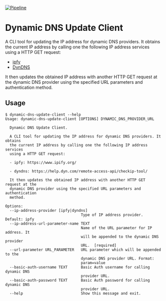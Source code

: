 [![Pipeline](https://github.com/max-pfeiffer/dynamic-dns-update-client/actions/workflows/pipeline.yml/badge.svg)](https://github.com/max-pfeiffer/dynamic-dns-update-client/actions/workflows/pipeline.yml)

# Dynamic DNS Update Client
A CLI tool for updating the IP address for dynamic DNS providers.
It obtains the current IP address by calling one the following IP address services
using a HTTP GET request:
* [ipfy](https://www.ipify.org/)
* [DynDNS](https://help.dyn.com/remote-access-api/checkip-tool/)

It then updates the obtained IP address with another HTTP GET request at the dynamic DNS provider using
the specified URL parameters and authentication method.

## Usage
```shell
$ dynamic-dns-update-client --help
Usage: dynamic-dns-update-client [OPTIONS] DYNAMIC_DNS_PROVIDER_URL

  Dynamic DNS Update Client.

  A CLI tool for updating the IP address for dynamic DNS providers. It obtains
  the current IP address by calling one the following IP address services
  using a HTTP GET request:

  - ipfy: https://www.ipify.org/

  - dyndns: https://help.dyn.com/remote-access-api/checkip-tool/

  It then updates the obtained IP address with another HTTP GET request at the
  dynamic DNS provider using the specified URL parameters and authentication
  method.

Options:
  --ip-address-provider [ipfy|dyndns]
                                  Type of IP address provider. Default: ipfy
  --ip-address-url-parameter-name TEXT
                                  Name of the URL parameter for IP address. It
                                  will be appended to the dynamic DNS provider
                                  URL.  [required]
  --url-parameter URL_PARAMETER   URL parameter which will be appended to the
                                  dynamic DNS provider URL. Format:
                                  param=value
  --basic-auth-username TEXT      Basic Auth username for calling dynamic DNS
                                  provider URL.
  --basic-auth-password TEXT      Basic Auth password for calling dynamic DNS
                                  provider URL.
  --help                          Show this message and exit.
```